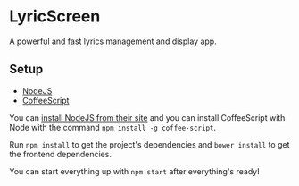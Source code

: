 # LyricScreen

A powerful and fast lyrics management and display app.

## Setup

* [NodeJS][node]
* [CoffeeScript][coffeescript]

You can [install NodeJS from their site][node] and you can install CoffeeScript with
Node with the command `npm install -g coffee-script`.

Run `npm install` to get the project's dependencies and `bower install` to get the frontend dependencies.

You can start everything up with `npm start` after everything's ready!



[node]: https://nodejs.org
[coffeescript]: http://coffeescript.org
